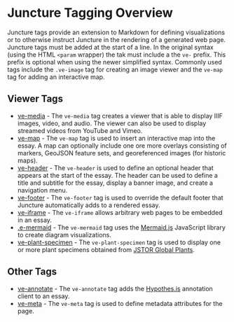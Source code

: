 # Juncture Tagging Overview

Juncture tags provide an extension to Markdown for defining visualizations or to otherwise instruct Juncture in the rendering of a generated web page.  Juncture tags must be added at the start of a line.  In the original syntax (using the HTML `<param` wrapper) the tak must include a the `ve-` prefix.  This prefix is optional when using the newer simplified syntax.  Commonly used tags include the `.ve-image` tag for creating an image viewer and the `ve-map` tag for adding an interactive map.

## Viewer Tags

- [ve-media](/components/media) - The `ve-media` tag creates a viewer that is able to display IIIF images, video, and audio. The viewer can also be used to display streamed videos from YouTube and Vimeo.
- [ve-map](/components/map) - The `ve-map` tag is used to insert an interactive map into the essay.  A map can optionally include one ore more overlays consisting of markers, GeoJSON feature sets, and georeferenced images (for historic maps).
- [ve-header](/components/header) - The `ve-header` is used to define an optional header that appears at the start of the essay. The header can be used to define a title and subtitle for the essay, display a banner image, and create a navigation menu.
- [ve-footer](/components/footer) - The `ve-footer` tag is used to override the default footer that Juncture automatically adds to a rendered essay.
- [ve-iframe](/components/iframe) - The `ve-iframe` allows arbitrary web pages to be embedded in an essay.
- [.e-mermaid](/components/mermaid) - The `ve-mermaid` tag uses the [Mermaid.js](https://mermaid.js.org/) JavaScript library to create diagram visualizations.
- [ve-plant-specimen](/components/plant-specimen) - The `ve-plant-specimen` tag is used to display one or more plant specimens obtained from [JSTOR Global Plants](https://plants.jstor.org/).

## Other Tags

- [ve-annotate](/components/annotate) - The `ve-annotate` tag adds the [Hypothes.is](https://web.hypothes.is/) annotation client to an essay. 
- [ve-meta](/components/metadata) - The `ve-meta` tag is used to define metadata attributes for the page. 
